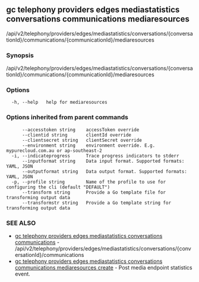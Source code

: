 ## gc telephony providers edges mediastatistics conversations communications mediaresources

/api/v2/telephony/providers/edges/mediastatistics/conversations/{conversationId}/communications/{communicationId}/mediaresources

### Synopsis

/api/v2/telephony/providers/edges/mediastatistics/conversations/{conversationId}/communications/{communicationId}/mediaresources

### Options

```
  -h, --help   help for mediaresources
```

### Options inherited from parent commands

```
      --accesstoken string    accessToken override
      --clientid string       clientId override
      --clientsecret string   clientSecret override
      --environment string    environment override. E.g. mypurecloud.com.au or ap-southeast-2
  -i, --indicateprogress      Trace progress indicators to stderr
      --inputformat string    Data input format. Supported formats: YAML, JSON
      --outputformat string   Data output format. Supported formats: YAML, JSON
  -p, --profile string        Name of the profile to use for configuring the cli (default "DEFAULT")
      --transform string      Provide a Go template file for transforming output data
      --transformstr string   Provide a Go template string for transforming output data
```

### SEE ALSO

* [gc telephony providers edges mediastatistics conversations communications](gc_telephony_providers_edges_mediastatistics_conversations_communications.html)	 - /api/v2/telephony/providers/edges/mediastatistics/conversations/{conversationId}/communications
* [gc telephony providers edges mediastatistics conversations communications mediaresources create](gc_telephony_providers_edges_mediastatistics_conversations_communications_mediaresources_create.html)	 - Post media endpoint statistics event.


